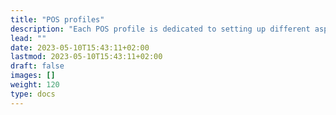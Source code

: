 ```yaml
---
title: "POS profiles"
description: "Each POS profile is dedicated to setting up different aspects of POS units."
lead: ""
date: 2023-05-10T15:43:11+02:00
lastmod: 2023-05-10T15:43:11+02:00
draft: false
images: []
weight: 120
type: docs
---
```

